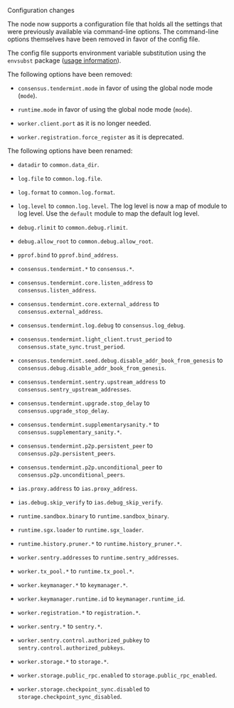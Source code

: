 Configuration changes

The node now supports a configuration file that holds all the settings
that were previously available via command-line options.
The command-line options themselves have been removed in favor of
the config file.

The config file supports environment variable substitution using
the `envsubst` package
([usage information](https://github.com/a8m/envsubst#docs)).

The following options have been removed:

- `consensus.tendermint.mode` in favor of using the global node mode (`mode`).

- `runtime.mode` in favor of using the global node mode (`mode`).

- `worker.client.port` as it is no longer needed.

- `worker.registration.force_register` as it is deprecated.

The following options have been renamed:

- `datadir` to `common.data_dir`.

- `log.file` to `common.log.file`.

- `log.format` to `common.log.format`.

- `log.level` to `common.log.level`.  The log level is now a map of module
to log level.  Use the `default` module to map the default log level.

- `debug.rlimit` to `common.debug.rlimit`.

- `debug.allow_root` to `common.debug.allow_root`.

- `pprof.bind` to `pprof.bind_address`.

- `consensus.tendermint.*` to `consensus.*`.

- `consensus.tendermint.core.listen_address` to `consensus.listen_address`.

- `consensus.tendermint.core.external_address` to
`consensus.external_address`.

- `consensus.tendermint.log.debug` to `consensus.log_debug`.

- `consensus.tendermint.light_client.trust_period` to
`consensus.state_sync.trust_period`.

- `consensus.tendermint.seed.debug.disable_addr_book_from_genesis` to
`consensus.debug.disable_addr_book_from_genesis`.

- `consensus.tendermint.sentry.upstream_address` to
`consensus.sentry_upstream_addresses`.

- `consensus.tendermint.upgrade.stop_delay` to
`consensus.upgrade_stop_delay`.

- `consensus.tendermint.supplementarysanity.*` to
`consensus.supplementary_sanity.*`.

- `consensus.tendermint.p2p.persistent_peer` to
`consensus.p2p.persistent_peers`.

- `consensus.tendermint.p2p.unconditional_peer` to
`consensus.p2p.unconditional_peers`.

- `ias.proxy.address` to `ias.proxy_address`.

- `ias.debug.skip_verify` to `ias.debug_skip_verify`.

- `runtime.sandbox.binary` to `runtime.sandbox_binary`.

- `runtime.sgx.loader` to `runtime.sgx_loader`.

- `runtime.history.pruner.*` to `runtime.history_pruner.*`.

- `worker.sentry.addresses` to `runtime.sentry_addresses`.

- `worker.tx_pool.*` to `runtime.tx_pool.*`.

- `worker.keymanager.*` to `keymanager.*`.

- `worker.keymanager.runtime.id` to `keymanager.runtime_id`.

- `worker.registration.*` to `registration.*`.

- `worker.sentry.*` to `sentry.*`.

- `worker.sentry.control.authorized_pubkey` to
`sentry.control.authorized_pubkeys`.

- `worker.storage.*` to `storage.*`.

- `worker.storage.public_rpc.enabled` to `storage.public_rpc_enabled`.

- `worker.storage.checkpoint_sync.disabled` to
`storage.checkpoint_sync_disabled`.
